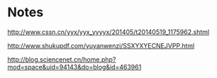 Notes
=====

http://www.cssn.cn/yyx/yyx_yyyyx/201405/t20140519_1175962.shtml

http://www.shukupdf.com/yuyanwenzi/SSXYXYECNEJVPP.html

http://blog.sciencenet.cn/home.php?mod=space&uid=94143&do=blog&id=463961
